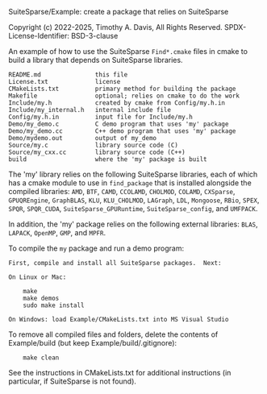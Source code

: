 SuiteSparse/Example: create a package that relies on SuiteSparse

Copyright (c) 2022-2025, Timothy A. Davis, All Rights Reserved.
SPDX-License-Identifier: BSD-3-clause

An example of how to use the SuiteSparse `Find*.cmake` files in cmake
to build a library that depends on SuiteSparse libraries.

    README.md               this file
    License.txt             license
    CMakeLists.txt          primary method for building the package
    Makefile                optional; relies on cmake to do the work
    Include/my.h            created by cmake from Config/my.h.in
    Include/my_internal.h   internal include file
    Config/my.h.in          input file for Include/my.h
    Demo/my_demo.c          C demo program that uses 'my' package
    Demo/my_demo.cc         C++ demo program that uses 'my' package
    Demo/mydemo.out         output of my_demo
    Source/my.c             library source code (C)
    Source/my_cxx.cc        library source code (C++)
    build                   where the 'my' package is built

The 'my' library relies on the following SuiteSparse libraries, each of which
has a cmake module to use in `find_package` that is installed alongside the
compiled libraries:  `AMD`, `BTF`, `CAMD`, `CCOLAMD`, `CHOLMOD`, `COLAMD`,
`CXSparse`, `GPUQREngine`, `GraphBLAS`, `KLU`, `KLU_CHOLMOD`, `LAGraph`, `LDL`,
`Mongoose`, `RBio`, `SPEX`, `SPQR`, `SPQR_CUDA`, `SuiteSparse_GPURuntime`,
`SuiteSparse_config`, and `UMFPACK`.

In addition, the 'my' package relies on the following external libraries:
`BLAS`, `LAPACK`, `OpenMP`, `GMP`, and `MPFR`.

To compile the `my` package and run a demo program:

    First, compile and install all SuiteSparse packages.  Next:

    On Linux or Mac:

        make
        make demos
        sudo make install

    On Windows: load Example/CMakeLists.txt into MS Visual Studio

To remove all compiled files and folders, delete the contents of Example/build
(but keep Example/build/.gitignore):

        make clean

See the instructions in CMakeLists.txt for additional instructions (in
particular, if SuiteSparse is not found).

